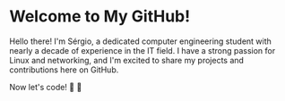 # Welcome to My GitHub!

Hello there! I'm Sérgio, a dedicated computer engineering student with nearly a decade of experience in the IT field. I have a strong passion for Linux and networking, and I'm excited to share my projects and contributions here on GitHub.

Now let's code! :punch: :rocket:
